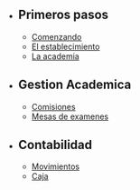 - ## Primeros pasos
    - [Comenzando](/{{route}}/{{version}}/overview)
    - [El establecimiento](/{{route}}/{{version}}/establecimiento)
    - [La academia](/{{route}}/{{version}}/academico)
- ## Gestion Academica
	- [Comisiones](/{{route}}/{{version}}/comisiones)
	- [Mesas de examenes](/{{route}}/{{version}}/mesas)
- ## Contabilidad
	- [Movimientos](/{{route}}/{{version}}/movimientos)
	- [Caja](/{{route}}/{{version}}/cajas)